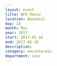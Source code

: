 ```yaml
---
layout: event
title: BFD Messe
location: Baunatal
day: 18
month: Mai
year: 2017
start: 2017-05-18
end: 2017-05-18
description: 
category: messetermin
department: casc
---
```



